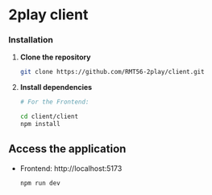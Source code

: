 # 2play client

### Installation

1. **Clone the repository**

   ```sh
   git clone https://github.com/RMT56-2play/client.git

   ```

2. **Install dependencies**

   ```sh
   # For the Frontend:

   cd client/client
   npm install
   ```

## Access the application

- Frontend: http://localhost:5173

  ```sh
  npm run dev
  ```
